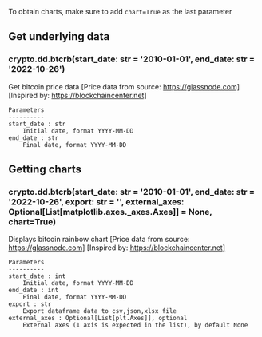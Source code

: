 To obtain charts, make sure to add `chart=True` as the last parameter

## Get underlying data 
### crypto.dd.btcrb(start_date: str = '2010-01-01', end_date: str = '2022-10-26')

Get bitcoin price data
    [Price data from source: https://glassnode.com]
    [Inspired by: https://blockchaincenter.net]

    Parameters
    ----------
    start_date : str
        Initial date, format YYYY-MM-DD
    end_date : str
        Final date, format YYYY-MM-DD

## Getting charts 
### crypto.dd.btcrb(start_date: str = '2010-01-01', end_date: str = '2022-10-26', export: str = '', external_axes: Optional[List[matplotlib.axes._axes.Axes]] = None, chart=True)

Displays bitcoin rainbow chart
    [Price data from source: https://glassnode.com]
    [Inspired by: https://blockchaincenter.net]

    Parameters
    ----------
    start_date : int
        Initial date, format YYYY-MM-DD
    end_date : int
        Final date, format YYYY-MM-DD
    export : str
        Export dataframe data to csv,json,xlsx file
    external_axes : Optional[List[plt.Axes]], optional
        External axes (1 axis is expected in the list), by default None
